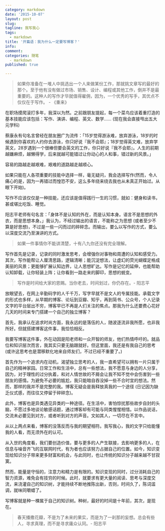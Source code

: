 ```yaml
---
category: markdown
date: '2015-10-07'
layout: post
slug: 
tagline: 我写我心
tags:
  - markdown
title: '开篇语：我为什么一定要写博客？'
info: 
comment: 
categories: 随笔
  - markdown
published: true

---
```



> 如果你准备在一堆人中挑选出一个人来做某份工作，那就挑文章写的最好的那个。至于他有没有做过市场、销售、设计、编程或其他工作，倒并不是最重要的。这种人的写作才华就值得雇佣，因为，一个优秀的写手，其优点不仅仅在于写作。 - 《重来》

在职场摸爬滚打多年，我深以为然。之前跟朋友提起，每一个菜鸟应该着重打造的基本技能应该包括：写作、演讲、编程、英文、数学…… (现在我会直接甩出五大元学科)

蔡康永有句名言曾经在朋友圈广为流传：「15岁觉得游泳难，放弃游泳，18岁的时候遇到你喜欢的人约你去游泳，你只好说『我不会耶』；18岁觉得英文难，放弃学英文，28岁遇到一个很棒但要会英文的工作，你只好说『我不会耶』。人生的前期越嫌麻烦，越懒得学，后来就越可能错过让你动心的人和事，错过新的风景。」

容易的路越走越艰难，艰难的道路越走越顺心。

如果只能在人各项重要的技能中选择一样，毫无疑问，我会选择写作(然而，令人痛心的是，因为一再错过而惶恐不安，这么多年绕来绕去我也从未真正开始过。从眼下开始)。

写作不应该仅仅是一种技能，还应该是值得践行一生的习惯，就如：健身和读书，甚或堪比吃饭、睡觉。

阳志平老师有句名言：「身体不是认知的外在，而是认知本身。语言不是思想的外衣，而是思想本身。」我认为，不经过输出的语言，不能称之为思想 (或者至少不算是好思想)，不过是一些一闪而过的碎碎念。而输出，要么以写作的方式，要么以深度交流乃至演讲的方式。

> 如果一件事情你不能讲清楚，十有八九你还没有完全理解。

写作首先是记录，记录的同时激发思考，会增强你对事物和周遭的认知和感受力。其次，写作能帮让人厘清思路，逻辑清晰；能沉淀想法，让虚幻的荧光蝴蝶定格成美丽的风景；更能够扩展认知边界，让人思想旷达。写作是记忆的延伸，也能帮助认知卸载，让你轻装上阵；让你看到一路走来的脚印，思想的蜕变。

> 写作是时间给大家的恩赐。当你老去，时间划过，你仍存在。- 阳志平

放眼望去，在网上辛勤码字的人千千万，写字早就不是文人的专属技能。承载文字的形式也多样，从早期的博客、论坛到豆瓣、知乎，再到简书、公众号，个人记录文字的平台层出不穷，博客早已不再是人们关注的焦点。那我为什么还要费心花好几天的时间来专门搭建一个自己的独立博客？

首先，我承认在追求时尚方面，我永远的是落伍的人，随波逐流非我所愿，也非我所好。但就搭建博客这件事，我恰恰相反。

我要写博客这件事，外在动因是阳老师和一众开智的师友，他们热情呼吁的。就品位和知识层次而言，我其实只要无脑跟就好。但这里面，我还是有我自己的思考 (或许这思考也是潜移默化地来自师友们，不过已经不重要了。)

首先作为一个追求内在动机，渴望独立思考的人，我一直希望可以拥有一片只属于自己的精神家园。日常工作和生活中，总有一些想法，我不愿意与身边的人分享，因为，对于理性的过分执着，和对人情世故的不屑会让我不知不觉中会伤害到一些朋友的感情。为避免不必要的尴尬，我只能暗自吞没掉一些不合时宜的想法。然而，那样的我并不是完整的我。博客无疑会是我释放真我的一个途径 (日记因为缺乏仪式感，而往往又停留于碎碎念)。

此外，博客也是异类遇见异类的一种途径。在生活中，害怕惊扰那些故步自封的头脑，不愿过多地谈论敏感话题，通过博客却有可能与同类惺惺相惜。以作品说话，交流未必要见到对方，或者听到对方的声音。文如其人，一切尽在不言中。

从以上两点来看，博客的没落反而与我的期望相符。我写我心，我的文字只给能懂我的人看，而无须外在的认可。

从入世的角度看，我们要创造价值，要与更多的人产生联接，去影响更多的人，在信息与噪音齐飞的互联网时代，有为者也应该努力占据自己的位置。如今，知识变现给知识分子带来更多财富和机会，与此同时，也让传统的知识分子越来越不甘寂寞。

然而，能量是守恒的，注意力和精力是有限的。知识变现的同时，过分消耗自己的智力资源，难免会有技穷的时候。此时，就要求有更大量的阅读、思考与深度交流，来浇灌自己的知识树，才能持续不断地推陈出新，否则，时间久了，陈词滥调，就味同嚼蜡了。

写博客就是种一棵属于自己的知识树。种树，最好的时间是十年前，其次，是现在。

> 春天播撒花瓣，不是为了未来的果实，而是为了一刹那的妄想。总会有些人，寻求真理，而不是寻求庸众认同。- 阳志平







